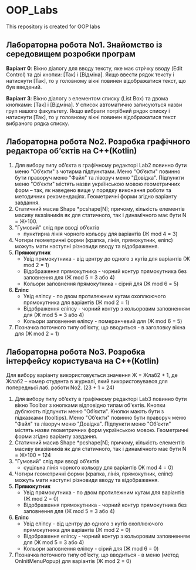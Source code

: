 # OOP_Labs
This repository is created for OOP labs
## Лабораторна робота No1. Знайомство із середовищем розробки програм
**Варіант 0**: Вікно діалогу для вводу
тексту, яке має стрічку вводу
(Edit Control) та дві кнопки:
[Так] і [Відміна]. Якщо ввести
рядок тексту і натиснути [Так],
то у головному вікні повинен
відображатися текст, що був
введений.

**Варіант 3**: Вікно діалогу з елементом
списку (List Box) та двома
кнопками: [Так] і [Відміна]. У
список автоматично
записуються назви груп
нашого факультету. Якщо
вибрати потрібний рядок
списку і натиснути [Так], то у
головному вікні повинен
відображатися текст
вибраного рядка списку.

## Лабораторна робота No2. Розробка графічного редактора об’єктів на C++(Kotlin)

1. Для вибору типу об’єкта в графічному редакторі Lab2 повинно бути
меню "Об’єкти" з чотирма підпунктами. Меню "Об’єкти" повинно бути
праворуч меню "Файл" та ліворуч меню "Довідка". Підпункти меню
"Об’єкти" містять назви українською мовою геометричних форм – так, як
наведено вище у порядку виконання роботи та методичних рекомендаціях.
Геометричні форми згідно варіанту завдання.
2. Статичний масив Shape *pcshape[N];
причому, кількість елементів масиву вказівників як для статичного, так і
динамічного має бути N = Ж+100.
3. "Гумовий" слід при вводі об’єктів
    * пунктирна лінія чорного кольору для варіантів (Ж mod 4 = 3)
4. Чотири геометричні форми (крапка, лінія, прямокутник, еліпс)
можуть мати наступні різновиди вводу та відображення.
5. **Прямокутник**
    * Увід прямокутника - від центру до одного з кутів для варіантів (Ж mod 2 = 1)
    * Відображення прямокутника - чорний контур прямокутника без заповнення для (Ж mod 5 = 3 або 4)
    * Кольори заповнення прямокутника - сірий для (Ж mod 6 = 5)
6. **Еліпс**
    * Увід еліпсу - по двом протилежним кутам охоплюючого прямокутника для
варіантів (Ж mod 2 = 1)
    * Відображення еліпсу - чорний контур з кольоровим заповненням для (Ж mod 5 = 3 або 4)
    * Кольори заповнення еліпсу - померанчевий для (Ж mod 6 = 5)
7. Позначка поточного типу об’єкту, що вводиться - в заголовку вікна для (Ж mod 2 = 1)

## Лабораторна робота No3. Розробка інтерфейсу користувача на C++(Kotlin)

Для вибору варіанту використовується значення Ж = Жлаб2 + 1, де
Жлаб2 – номер студента в журналі, який використовувався для попередньої
лаб. роботи No2. (23 + 1 = 24)

1. Для вибору типу об’єкту в графічному редакторі Lab3 повинно бути
вікно Toolbar з кнопками відповідно типам об'єктів. Кнопки дублюють
підпункти меню "Об’єкти". Кнопки мають бути з підказками (tooltips). Меню
"Об’єкти" повинно бути праворуч меню "Файл" та ліворуч меню "Довідка".
Підпункти меню "Об’єкти" містять назви геометричних форм українською
мовою. Геометричні форми згідно варіанту завдання.
2. Статичний масив Shape *pcshape[N];
причому, кількість елементів масиву вказівників як для статичного, так і
динамічного має бути N = Ж+100 = 124
3. "Гумовий" слід при вводі об’єктів
    * суцільна лінія чорного кольору для варіантів (Ж mod 4 = 0) 
4. Чотири геометричні форми (крапка, лінія, прямокутник, еліпс)
можуть мати наступні різновиди вводу та відображення.
5. **Прямокутник**
    * Увід прямокутника - по двом протилежним кутам для варіантів (Ж mod 2 = 0)
    * Відображення прямокутника - чорний контур прямокутника без заповнення для (Ж mod 5 = 3 або 4)
6. **Еліпс**
    * Увід еліпсу - від центру до одного з кутів охоплюючого прямокутника для
варіантів (Ж mod 2 = 0)
    * Відображення еліпсу - чорний контур з кольоровим заповненням для (Ж mod 5 = 3 або 4)
    * Кольори заповнення еліпсу - сірий для (Ж mod 6 = 0)
7. Позначка поточного типу об’єкту, що вводиться - в меню (метод OnInitMenuPopup) для варіантів (Ж mod 2 = 0)
